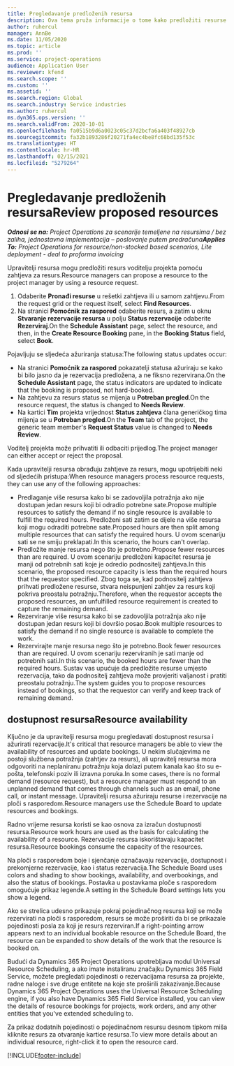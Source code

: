 ```yaml
---
title: Pregledavanje predloženih resursa
description: Ova tema pruža informacije o tome kako predložiti resurse projekta.
author: ruhercul
manager: AnnBe
ms.date: 11/05/2020
ms.topic: article
ms.prod: ''
ms.service: project-operations
audience: Application User
ms.reviewer: kfend
ms.search.scope: ''
ms.custom: ''
ms.assetid: ''
ms.search.region: Global
ms.search.industry: Service industries
ms.author: ruhercul
ms.dyn365.ops.version: ''
ms.search.validFrom: 2020-10-01
ms.openlocfilehash: fa0515b9d6a0023c05c37d2bcfa6a403f48927cb
ms.sourcegitcommit: fa32b1893286f20271fa4ec4be8fc68bd135f53c
ms.translationtype: HT
ms.contentlocale: hr-HR
ms.lasthandoff: 02/15/2021
ms.locfileid: "5279264"
---
```

# <a name="review-proposed-resources"></a><span data-ttu-id="36bac-103">Pregledavanje predloženih resursa</span><span class="sxs-lookup"><span data-stu-id="36bac-103">Review proposed resources</span></span>

<span data-ttu-id="36bac-104">_**Odnosi se na:** Project Operations za scenarije temeljene na resursima / bez zaliha, jednostavna implementacija – poslovanje putem predračuna_</span><span class="sxs-lookup"><span data-stu-id="36bac-104">_**Applies To:** Project Operations for resource/non-stocked based scenarios, Lite deployment - deal to proforma invoicing_</span></span>

<span data-ttu-id="36bac-105">Upravitelji resursa mogu predložiti resurs voditelju projekta pomoću zahtjeva za resurs.</span><span class="sxs-lookup"><span data-stu-id="36bac-105">Resource managers can propose a resource to the project manager by using a resource request.</span></span>

1. <span data-ttu-id="36bac-106">Odaberite **Pronađi resurse** u rešetki zahtjeva ili u samom zahtjevu.</span><span class="sxs-lookup"><span data-stu-id="36bac-106">From the request grid or the request itself, select **Find Resources**.</span></span>
2. <span data-ttu-id="36bac-107">Na stranici **Pomoćnik za raspored** odaberite resurs, a zatim u oknu **Stvaranje rezervacije resursa** u polju **Status rezervacije** odaberite **Rezerviraj**.</span><span class="sxs-lookup"><span data-stu-id="36bac-107">On the **Schedule Assistant** page, select the resource, and then, in the **Create Resource Booking** pane, in the **Booking Status** field, select **Book**.</span></span>

<span data-ttu-id="36bac-108">Pojavljuju se sljedeća ažuriranja statusa:</span><span class="sxs-lookup"><span data-stu-id="36bac-108">The following status updates occur:</span></span>

- <span data-ttu-id="36bac-109">Na stranici **Pomoćnik za raspored** pokazatelji statusa ažuriraju se kako bi bilo jasno da je rezervacija predložena, a ne fiksno rezervirana.</span><span class="sxs-lookup"><span data-stu-id="36bac-109">On the **Schedule Assistant** page, the status indicators are updated to indicate that the booking is proposed, not hard-booked.</span></span>
- <span data-ttu-id="36bac-110">Na zahtjevu za resurs status se mijenja u **Potreban pregled**.</span><span class="sxs-lookup"><span data-stu-id="36bac-110">On the resource request, the status is changed to **Needs Review**.</span></span>
- <span data-ttu-id="36bac-111">Na kartici **Tim** projekta vrijednost **Status zahtjeva** člana generičkog tima mijenja se u **Potreban pregled**.</span><span class="sxs-lookup"><span data-stu-id="36bac-111">On the **Team** tab of the project, the generic team member's **Request Status** value is changed to **Needs Review**.</span></span>

<span data-ttu-id="36bac-112">Voditelj projekta može prihvatiti ili odbaciti prijedlog.</span><span class="sxs-lookup"><span data-stu-id="36bac-112">The project manager can either accept or reject the proposal.</span></span>

<span data-ttu-id="36bac-113">Kada upravitelji resursa obrađuju zahtjeve za resurs, mogu upotrijebiti neki od sljedećih pristupa:</span><span class="sxs-lookup"><span data-stu-id="36bac-113">When resource managers process resource requests, they can use any of the following approaches:</span></span>

- <span data-ttu-id="36bac-114">Predlaganje više resursa kako bi se zadovoljila potražnja ako nije dostupan jedan resurs koji bi odradio potrebne sate.</span><span class="sxs-lookup"><span data-stu-id="36bac-114">Propose multiple resources to satisfy the demand if no single resource is available to fulfill the required hours.</span></span> <span data-ttu-id="36bac-115">Predloženi sati zatim se dijele na više resursa koji mogu odraditi potrebne sate.</span><span class="sxs-lookup"><span data-stu-id="36bac-115">Proposed hours are then split among multiple resources that can satisfy the required hours.</span></span> <span data-ttu-id="36bac-116">U ovom scenariju sati se ne smiju preklapati.</span><span class="sxs-lookup"><span data-stu-id="36bac-116">In this scenario, the hours can't overlap.</span></span>
- <span data-ttu-id="36bac-117">Predložite manje resursa nego što je potrebno.</span><span class="sxs-lookup"><span data-stu-id="36bac-117">Propose fewer resources than are required.</span></span> <span data-ttu-id="36bac-118">U ovom scenariju predloženi kapacitet resursa je manji od potrebnih sati koje je odredio podnositelj zahtjeva.</span><span class="sxs-lookup"><span data-stu-id="36bac-118">In this scenario, the proposed resource capacity is less than the required hours that the requestor specified.</span></span> <span data-ttu-id="36bac-119">Zbog toga se, kad podnositelj zahtjeva prihvati predložene resurse, stvara neispunjeni zahtjev za resurs koji pokriva preostalu potražnju.</span><span class="sxs-lookup"><span data-stu-id="36bac-119">Therefore, when the requestor accepts the proposed resources, an unfulfilled resource requirement is created to capture the remaining demand.</span></span>
- <span data-ttu-id="36bac-120">Rezerviranje više resursa kako bi se zadovoljila potražnja ako nije dostupan jedan resurs koji bi dovršio posao.</span><span class="sxs-lookup"><span data-stu-id="36bac-120">Book multiple resources to satisfy the demand if no single resource is available to complete the work.</span></span>
- <span data-ttu-id="36bac-121">Rezervirajte manje resursa nego što je potrebno.</span><span class="sxs-lookup"><span data-stu-id="36bac-121">Book fewer resources than are required.</span></span> <span data-ttu-id="36bac-122">U ovom scenariju rezerviranih je sati manje od potrebnih sati.</span><span class="sxs-lookup"><span data-stu-id="36bac-122">In this scenario, the booked hours are fewer than the required hours.</span></span> <span data-ttu-id="36bac-123">Sustav vas upućuje da predložite resurse umjesto rezervacija, tako da podnositelj zahtjeva može provjeriti valjanost i pratiti preostalu potražnju.</span><span class="sxs-lookup"><span data-stu-id="36bac-123">The system guides you to propose resources instead of bookings, so that the requestor can verify and keep track of remaining demand.</span></span>

## <a name="resource-availability"></a><span data-ttu-id="36bac-124">dostupnost resursa</span><span class="sxs-lookup"><span data-stu-id="36bac-124">Resource availability</span></span>

<span data-ttu-id="36bac-125">Ključno je da upravitelji resursa mogu pregledavati dostupnost resursa i ažurirati rezervacije.</span><span class="sxs-lookup"><span data-stu-id="36bac-125">It's critical that resource managers be able to view the availability of resources and update bookings.</span></span> <span data-ttu-id="36bac-126">U nekim slučajevima ne postoji službena potražnja (zahtjev za resurs), ali upravitelj resursa mora odgovoriti na neplaniranu potražnju koja dolazi putem kanala kao što su e-pošta, telefonski poziv ili izravna poruka.</span><span class="sxs-lookup"><span data-stu-id="36bac-126">In some cases, there is no formal demand (resource request), but a resource manager must respond to an unplanned demand that comes through channels such as an email, phone call, or instant message.</span></span> <span data-ttu-id="36bac-127">Upravitelji resursa ažuriraju resurse i rezervacije na ploči s rasporedom.</span><span class="sxs-lookup"><span data-stu-id="36bac-127">Resource managers use the Schedule Board to update resources and bookings.</span></span>

<span data-ttu-id="36bac-128">Radno vrijeme resursa koristi se kao osnova za izračun dostupnosti resursa.</span><span class="sxs-lookup"><span data-stu-id="36bac-128">Resource work hours are used as the basis for calculating the availability of a resource.</span></span> <span data-ttu-id="36bac-129">Rezervacije resursa iskorištavaju kapacitet resursa.</span><span class="sxs-lookup"><span data-stu-id="36bac-129">Resource bookings consume the capacity of the resources.</span></span>

<span data-ttu-id="36bac-130">Na ploči s rasporedom boje i sjenčanje označavaju rezervacije, dostupnost i prekomjerne rezervacije, kao i status rezervacija.</span><span class="sxs-lookup"><span data-stu-id="36bac-130">The Schedule Board uses colors and shading to show bookings, availability, and overbookings, and also the status of bookings.</span></span> <span data-ttu-id="36bac-131">Postavka u postavkama ploče s rasporedom omogućuje prikaz legende.</span><span class="sxs-lookup"><span data-stu-id="36bac-131">A setting in the Schedule Board settings lets you show a legend.</span></span>

<span data-ttu-id="36bac-132">Ako se strelica udesno prikazuje pokraj pojedinačnog resursa koji se može rezervirati na ploči s rasporedom, resurs se može proširiti da bi se prikazale pojedinosti posla za koji je resurs rezerviran.</span><span class="sxs-lookup"><span data-stu-id="36bac-132">If a right-pointing arrow appears next to an individual bookable resource on the Schedule Board, the resource can be expanded to show details of the work that the resource is booked on.</span></span>

<span data-ttu-id="36bac-133">Budući da Dynamics 365 Project Operations upotrebljava modul Universal Resource Scheduling, a ako imate instaliranu značajku Dynamics 365 Field Service, možete pregledati pojedinosti o rezervacijama resursa za projekte, radne naloge i sve druge entitete na koje ste proširili zakazivanje.</span><span class="sxs-lookup"><span data-stu-id="36bac-133">Because Dynamics 365 Project Operations uses the Universal Resource Scheduling engine, if you also have Dynamics 365 Field Service installed, you can view the details of resource bookings for projects, work orders, and any other entities that you've extended scheduling to.</span></span>

<span data-ttu-id="36bac-134">Za prikaz dodatnih pojedinosti o pojedinačnom resursu desnom tipkom miša kliknite resurs za otvaranje kartice resursa.</span><span class="sxs-lookup"><span data-stu-id="36bac-134">To view more details about an individual resource, right-click it to open the resource card.</span></span>



[!INCLUDE[footer-include](../includes/footer-banner.md)]